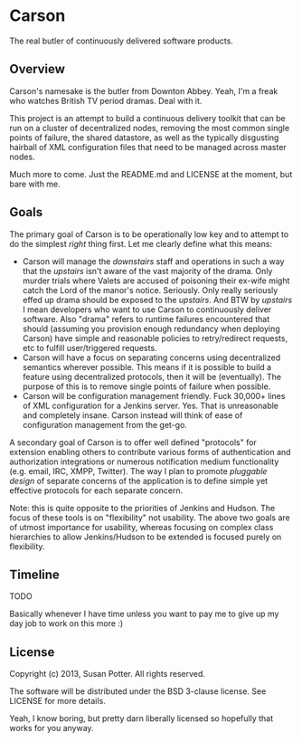 # Carson

The real butler of continuously delivered software products.

## Overview

Carson's namesake is the butler from Downton Abbey. Yeah, I'm a freak who
watches British TV period dramas. Deal with it.

This project is an attempt to build a continuous delivery toolkit that can
be run on a cluster of decentralized nodes, removing the most common single
points of failure, the shared datastore, as well as the typically disgusting
hairball of XML configuration files that need to be managed across master
nodes.

Much more to come. Just the README.md and LICENSE at the moment, but bare
with me.

## Goals

The primary goal of Carson is to be operationally low key and to attempt to
do the simplest _right_ thing first. Let me clearly define what this means:

* Carson will manage the _downstairs_ staff and operations in such a way that
the _upstairs_ isn't aware of the vast majority of the drama. Only murder
trials where Valets are accused of poisoning their ex-wife might catch the
Lord of the manor's notice. Seriously. Only really seriously effed up drama
should be exposed to the _upstairs_. And BTW by _upstairs_ I mean developers
who want to use Carson to continuously deliver software. Also "drama" refers
to runtime failures encountered that should (assuming you provision enough
redundancy when deploying Carson) have simple and reasonable policies to
retry/redirect requests, etc to fulfill user/triggered requests.
* Carson will have a focus on separating concerns using decentralized
semantics wherever possible. This means if it is possible to build a feature
using decentralized protocols, then it will be (eventually). The purpose of
this is to remove single points of failure when possible.
* Carson will be configuration management friendly. Fuck 30,000+ lines of
XML configuration for a Jenkins server. Yes. That is unreasonable and
completely insane. Carson instead will think of ease of configuration
management from the get-go.

A secondary goal of Carson is to offer well defined "protocols" for
extension enabling others to contribute various forms of authentication and
authorization integrations or numerous notification medium functionality
(e.g. email, IRC, XMPP, Twitter). The way I plan to promote _pluggable
design_ of separate concerns of the application is to define simple yet
effective protocols for each separate concern.

Note: this is quite opposite to the priorities of Jenkins and Hudson. The
focus of these tools is on "flexibility" not usability. The above two goals
are of utmost importance for usability, whereas focusing on complex class
hierarchies to allow Jenkins/Hudson to be extended is focused purely on
flexibility.

## Timeline

TODO

Basically whenever I have time unless you want to pay me to give up my day
job to work on this more :)

## License

Copyright (c) 2013, Susan Potter. All rights reserved.

The software will be distributed under the BSD 3-clause license. See LICENSE
for more details.

Yeah, I know boring, but pretty darn liberally licensed so hopefully that
works for you anyway.


